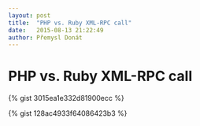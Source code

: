 ```yaml
---
layout: post
title:  "PHP vs. Ruby XML-RPC call"
date:   2015-08-13 21:22:49
author: Přemysl Donát
---
```

# PHP vs. Ruby XML-RPC call

{% gist 3015ea1e332d81900ecc %}

{% gist 128ac4933f64086423b3 %}
